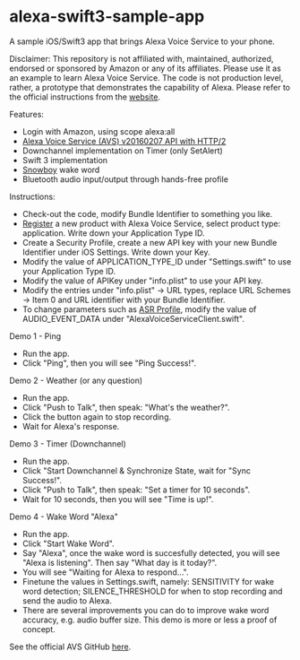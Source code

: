 # alexa-swift3-sample-app
A sample iOS/Swift3 app that brings Alexa Voice Service to your phone. 

Disclaimer: This repository is not affiliated with, maintained, authorized, endorsed or sponsored by Amazon or any of its affiliates. Please use it as an example to learn Alexa Voice Service. The code is not production level, rather, a prototype that demonstrates the capability of Alexa. Please refer to the official instructions from the [website](https://developer.amazon.com/alexa-voice-service). 

Features:
* Login with Amazon, using scope alexa:all
* [Alexa Voice Service (AVS) v20160207 API with HTTP/2](https://developer.amazon.com/public/solutions/alexa/alexa-voice-service/content/avs-api-overview)
* Downchannel implementation on Timer (only SetAlert)
* Swift 3 implementation
* [Snowboy](https://github.com/grimlockrocks/kitt-snowboy-swift3-sample-app) wake word
* Bluetooth audio input/output through hands-free profile

Instructions:
* Check-out the code, modify Bundle Identifier to something you like.
* [Register](https://developer.amazon.com/avs/home.html#/) a new product with Alexa Voice Service, select product type: application. Write down your Application Type ID. 
* Create a Security Profile, create a new API key with your new Bundle Identifier under iOS Settings. Write down your Key. 
* Modify the value of APPLICATION_TYPE_ID under "Settings.swift" to use your Application Type ID. 
* Modify the value of APIKey under "info.plist" to use your API key.
* Modify the entries under "info.plist" -> URL types, replace URL Schemes -> Item 0 and URL identifier with your Bundle Identifier.
* To change parameters such as [ASR Profile](https://developer.amazon.com/public/solutions/alexa/alexa-voice-service/reference/speechrecognizer#profiles), modify the value of AUDIO_EVENT_DATA under "AlexaVoiceServiceClient.swift".

Demo 1 - Ping
* Run the app.
* Click "Ping", then you will see "Ping Success!".

Demo 2 - Weather (or any question)
* Run the app.
* Click "Push to Talk", then speak: "What's the weather?".
* Click the button again to stop recording.
* Wait for Alexa's response.

Demo 3 - Timer (Downchannel) 
* Run the app.
* Click "Start Downchannel & Synchronize State, wait for "Sync Success!".
* Click "Push to Talk", then speak: "Set a timer for 10 seconds".
* Wait for 10 seconds, then you will see "Time is up!".

Demo 4 - Wake Word "Alexa"
* Run the app.
* Click "Start Wake Word".
* Say "Alexa", once the wake word is succesfully detected, you will see "Alexa is listening". Then say "What day is it today?".
* You will see "Waiting for Alexa to respond...". 
* Finetune the values in Settings.swift, namely: SENSITIVITY for wake word detection; SILENCE_THRESHOLD for when to stop recording and send the audio to Alexa. 
* There are several improvements you can do to improve wake word accuracy, e.g. audio buffer size. This demo is more or less a proof of concept. 

See the official AVS GitHub [here](https://github.com/alexa/alexa-avs-sample-app).

